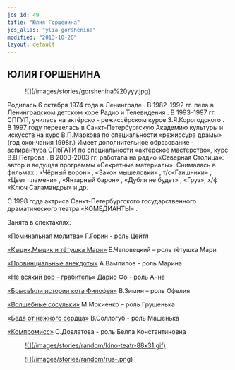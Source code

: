 ```yaml
---
jos_id: 49
title: "Юлия Горшенина"
jos_alias: "ylia-gorshenina"
modified: "2013-10-20"
layout: default
---
```


## ЮЛИЯ ГОРШЕНИНА

<figure>
![](/images/stories/gorshenina%20yyy.jpg)
</figure>

Родилась 6 октября 1974 года в Ленинграде . В 1982–1992 гг. пела в Ленинградском детском хоре Радио и Телевидения . В 1993–1997 гг. СПГУП, училась на актёрско - режиссёрском курсе З.Я.Корогодского . В 1997 году перевелась в Санкт-Петербургскую Академию культуры и искусств на курс В.П.Маркова по специальности «режиссура драмы» (год окончания 1998г.) Имеет дополнительное образование - аспирантура СПбГАТИ по специальности «актёрское мастерство», курс В.В.Петрова . В 2000-2003 гг. работала на радио «Северная Столица»: автор и ведущая программы «Секретные материалы». Снималась в фильмах : «Чёрный ворон» , «Закон мышеловки» , т/с«Гаишники» , «Цвет пламени» , «Янтарный барон» , «Дубля не будет» , «Груз», х/ф «Ключ Саламандры» и др.

С 1998 года актриса Санкт-Петербургского государственного драматического театра «КОМЕДИАНТЫ» .

Занята в спектаклях:

[«Поминальная молитва»](97-pominalnaia-molitva.html) Г.Горин - роль Цейтл

[«Кыцик,Мыцик и тётушка Мари»](76-kicik-micik-i-mari.html) Е.Чеповецкий – роль тётушка Мари

[«Провинциальные анекдоты»](71-anekdoti.html) А.Вампилов - роль Марина

[«Не всякий вор - грабитель»](70-vor.html) Дарио Фо - роль Анна

[«Брысь!или истории кота Филофея»](40-bris-ili-istoria-kota-filifeia.html) В.Зимин – роль Офелия

[«Волшебные сосульки»](75-volshebnie-sosulki.html) М.Мокиенко – роль Грушенька

[«Беда от нежного сердца»](39-beda-ot-neghnogo-serdca.html) В.Соллогуб - роль Машенька

[«Компромисс»](282-kompromiss-sdovlatov.html) С.Довлатова - роль Белла Константиновна

<figure><a href="http://www.kino-teatr.ru/teatr/acter/w/ros/1072/bio/">
![](/images/stories/random/kino-teatr-88x31.gif)
</a></figure>

<figure><a href="http://ruskino.ru/art/1706">
![](/images/stories/random/rus-.png)
</a></figure>

